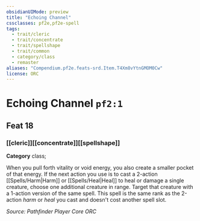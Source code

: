 ```yaml
---
obsidianUIMode: preview
title: "Echoing Channel"
cssclasses: pf2e,pf2e-spell
tags:
  - trait/cleric
  - trait/concentrate
  - trait/spellshape
  - trait/common
  - category/class
  - remaster
aliases: "Compendium.pf2e.feats-srd.Item.T4Xm8vYtnGMOM0Cw"
license: ORC
---
```

# Echoing Channel `pf2:1`
## Feat 18
### [[cleric]][[concentrate]][[spellshape]]

**Category** class; 




When you pull forth vitality or void energy, you also create a smaller pocket of that energy. If the next action you use is to cast a 2-action [[Spells/Harm|Harm]] or [[Spells/Heal|Heal]] to heal or damage a single creature, choose one additional creature in range. Target that creature with a 1-action version of the same spell. This spell is the same rank as the 2-action _harm_ or _heal_ you cast and doesn't cost another spell slot.

*Source: Pathfinder Player Core*
*ORC*